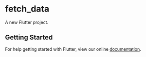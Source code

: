 # fetch_data

A new Flutter project.

## Getting Started

For help getting started with Flutter, view our online
[documentation](https://flutter.io/).

